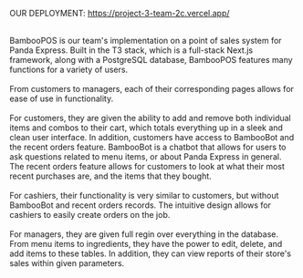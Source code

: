 OUR DEPLOYMENT: https://project-3-team-2c.vercel.app/<br /><br />

BambooPOS is our team's implementation on a point of sales system for Panda Express. Built in the T3 stack, which is a full-stack Next.js framework, along with a PostgreSQL database, BambooPOS features many functions for a variety of users.<br /><br />
From customers to managers, each of their corresponding pages allows for ease of use in functionality.<br /><br />
For customers, they are given the ability to add and remove both individual items and combos to their cart, which totals everything up in a sleek and clean user interface. In addition, customers have access to BambooBot and the recent orders feature. BambooBot is a chatbot that allows for users to ask questions related to menu items, or about Panda Express in general. The recent orders feature allows for customers to look at what their most recent purchases are, and the items that they bought.<br /><br />
For cashiers, their functionality is very similar to customers, but without BambooBot and recent orders records. The intuitive design allows for cashiers to easily create orders on the job.<br /><br />
For managers, they are given full regin over everything in the database. From menu items to ingredients, they have the power to edit, delete, and add items to these tables. In addition, they can view reports of their store's sales within given parameters.<br />
